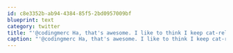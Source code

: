 ```yaml
---
id: c8e3352b-ab94-4384-85f5-2bd0957009bf
blueprint: text
category: twitter
title: "'@codingmerc Ha, that's awesome. I like to think I keep cat-related posts to a minimum."
caption: "'@codingmerc Ha, that's awesome. I like to think I keep cat-related posts to a minimum."
---
```

